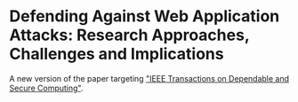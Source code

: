 Defending Against Web Application Attacks: Research Approaches, Challenges and Implications
====

A new version of the paper targeting ["IEEE Transactions on Dependable and Secure Computing"](https://www.computer.org/web/tdsc).
